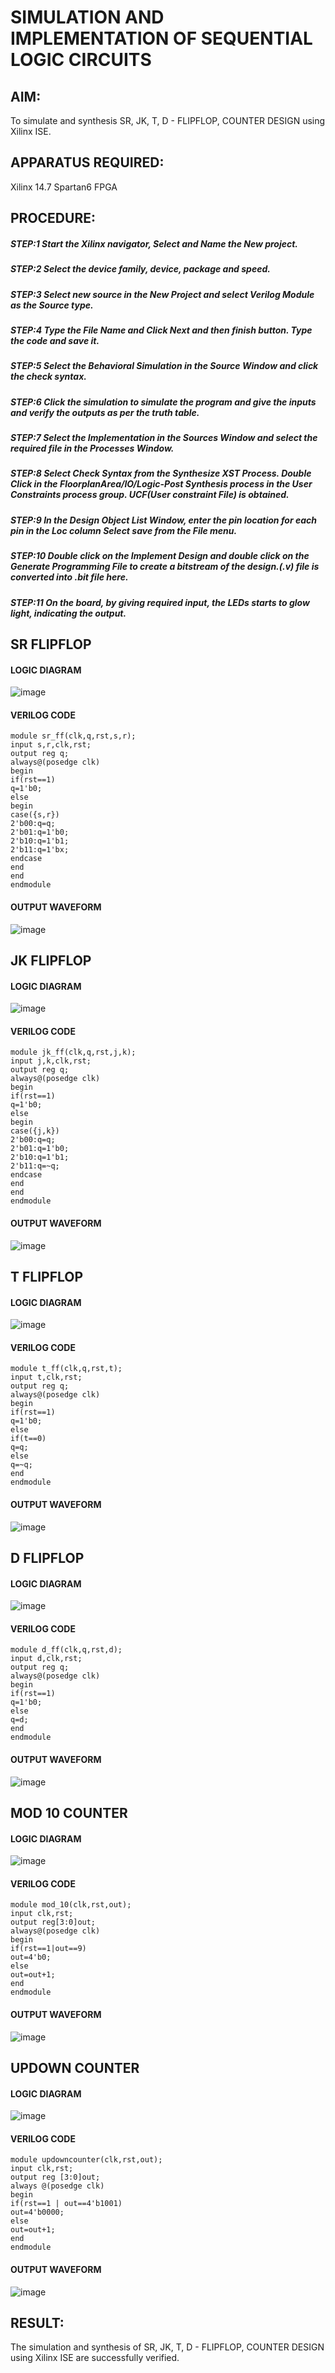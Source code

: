 
# SIMULATION AND IMPLEMENTATION OF SEQUENTIAL LOGIC CIRCUITS

## AIM: 
 To simulate and synthesis SR, JK, T, D - FLIPFLOP, COUNTER DESIGN using Xilinx ISE.

## APPARATUS REQUIRED:

Xilinx 14.7
Spartan6 FPGA

## PROCEDURE:
##### STEP:1  Start  the Xilinx navigator, Select and Name the New project.
##### STEP:2  Select the device family, device, package and speed.       
##### STEP:3  Select new source in the New Project and select Verilog Module as the Source type.                       
##### STEP:4  Type the File Name and Click Next and then finish button. Type the code and save it.
##### STEP:5  Select the Behavioral Simulation in the Source Window and click the check syntax.                       
##### STEP:6  Click the simulation to simulate the program and  give the inputs and verify the outputs as per the truth table.               
##### STEP:7  Select the Implementation in the Sources Window and select the required file in the Processes Window.
##### STEP:8  Select Check Syntax from the Synthesize  XST Process. Double Click in the  FloorplanArea/IO/Logic-Post Synthesis process in the User Constraints process group. UCF(User constraint File) is obtained. 
##### STEP:9  In the Design Object List Window, enter the pin location for each pin in the Loc column Select save from the File menu.
##### STEP:10 Double click on the Implement Design and double click on the Generate Programming File to create a bitstream of the design.(.v) file is converted into .bit file here.
##### STEP:11  On the board, by giving required input, the LEDs starts to glow light, indicating the output.

## SR FLIPFLOP

#### LOGIC DIAGRAM

![image](https://github.com/navaneethans/VLSI-LAB-EXP-4/assets/6987778/77fb7f38-5649-4778-a987-8468df9ea3c3)


#### VERILOG CODE
```
module sr_ff(clk,q,rst,s,r);
input s,r,clk,rst;
output reg q;
always@(posedge clk)
begin
if(rst==1)
q=1'b0;
else
begin
case({s,r})
2'b00:q=q;
2'b01:q=1'b0;
2'b10:q=1'b1;
2'b11:q=1'bx;
endcase
end
end
endmodule
```
#### OUTPUT WAVEFORM
![image](https://github.com/sowmithraramesh/VLSI-LAB-EXP-4/assets/166893766/c77fe42b-ec9d-4f69-b0a7-9c8d9fac8492)

## JK FLIPFLOP

#### LOGIC DIAGRAM
![image](https://github.com/navaneethans/VLSI-LAB-EXP-4/assets/6987778/1510e030-4ddc-42b1-88ce-d00f6f0dc7e6)

#### VERILOG CODE
```
module jk_ff(clk,q,rst,j,k);
input j,k,clk,rst;
output reg q;
always@(posedge clk)
begin
if(rst==1)
q=1'b0;
else
begin
case({j,k})
2'b00:q=q;
2'b01:q=1'b0;
2'b10:q=1'b1;
2'b11:q=~q;
endcase
end
end
endmodule
```
#### OUTPUT WAVEFORM
![image](https://github.com/sowmithraramesh/VLSI-LAB-EXP-4/assets/166893766/a9456174-e11e-4ae1-b5bc-97bf3de670c3)

## T FLIPFLOP

#### LOGIC DIAGRAM
![image](https://github.com/navaneethans/VLSI-LAB-EXP-4/assets/6987778/7a020379-efb1-4104-85ee-439d660baa08)

#### VERILOG CODE
```
module t_ff(clk,q,rst,t);
input t,clk,rst;
output reg q;
always@(posedge clk)
begin
if(rst==1)
q=1'b0;
else
if(t==0)
q=q;
else
q=~q;
end
endmodule
```
#### OUTPUT WAVEFORM
![image](https://github.com/sowmithraramesh/VLSI-LAB-EXP-4/assets/166893766/cf8e1b84-d343-4d78-ae41-fce30929d60a)

## D FLIPFLOP

#### LOGIC DIAGRAM
![image](https://github.com/navaneethans/VLSI-LAB-EXP-4/assets/6987778/dda843c5-f0a0-4b51-93a2-eaa4b7fa8aa0)

#### VERILOG CODE
```
module d_ff(clk,q,rst,d);
input d,clk,rst;
output reg q;
always@(posedge clk)
begin
if(rst==1)
q=1'b0;
else
q=d;
end
endmodule
```
#### OUTPUT WAVEFORM
![image](https://github.com/sowmithraramesh/VLSI-LAB-EXP-4/assets/166893766/bc379b5d-868f-4b8b-a1e1-ea760a37f68c)

## MOD 10 COUNTER

#### LOGIC DIAGRAM
![image](https://github.com/sowmithraramesh/VLSI-LAB-EXP-4/assets/166893766/77bdf061-1f68-411d-a1da-0d1e5dcbc3eb)

#### VERILOG CODE
```
module mod_10(clk,rst,out);
input clk,rst;
output reg[3:0]out;
always@(posedge clk)
begin
if(rst==1|out==9)
out=4'b0;
else
out=out+1;
end
endmodule
```
#### OUTPUT WAVEFORM
![image](https://github.com/sowmithraramesh/VLSI-LAB-EXP-4/assets/166893766/2cdf576a-0aed-435f-bafc-8a74b5f08c55)

## UPDOWN COUNTER

#### LOGIC DIAGRAM
![image](https://github.com/sowmithraramesh/VLSI-LAB-EXP-4/assets/166893766/58a1106e-b2e7-4b0c-8911-01b22af59ba6)

#### VERILOG CODE
```
module updowncounter(clk,rst,out);
input clk,rst;
output reg [3:0]out;
always @(posedge clk)
begin
if(rst==1 | out==4'b1001)
out=4'b0000;
else
out=out+1;
end
endmodule
```
#### OUTPUT WAVEFORM
![image](https://github.com/sowmithraramesh/VLSI-LAB-EXP-4/assets/166893766/16686f0b-de0d-4422-b27d-94967ed9ac6e)

## RESULT:
 The simulation and synthesis of SR, JK, T, D - FLIPFLOP, COUNTER DESIGN using Xilinx ISE are successfully verified.






